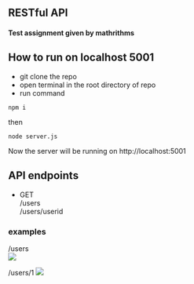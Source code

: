 ## RESTful API

#### Test assignment given by mathrithms

## How to run on localhost 5001

- git clone the repo
- open terminal in the root directory of repo
- run command

```
npm i
```

then

```
node server.js
```

Now the server will be running on http://localhost:5001

## API endpoints

- GET  
  /users  
  /users/userid

### examples

/users  
<img src="https://i.imgur.com/t0Lt9yL.png"/>

/users/1
<img src="https://i.imgur.com/Ybh39wQ.png"/>
